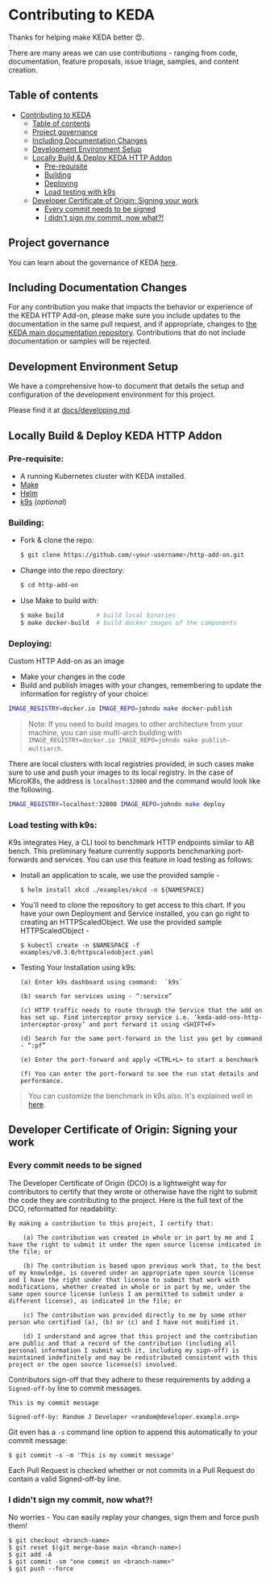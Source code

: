 # Contributing to KEDA

Thanks for helping make KEDA better 😍.

There are many areas we can use contributions - ranging from code, documentation, feature proposals, issue triage, samples, and content creation.

<!-- START doctoc generated TOC please keep comment here to allow auto update -->
<!-- DON'T EDIT THIS SECTION, INSTEAD RE-RUN doctoc TO UPDATE -->
## Table of contents

- [Contributing to KEDA](#contributing-to-keda)
  - [Table of contents](#table-of-contents)
  - [Project governance](#project-governance)
  - [Including Documentation Changes](#including-documentation-changes)
  - [Development Environment Setup](#development-environment-setup)
  - [Locally Build & Deploy KEDA HTTP Addon](#locally-build--deploy-keda-http-addon)
    - [Pre-requisite](#pre-requisite)
    - [Building](#building)
    - [Deploying](#deploying)
    - [Load testing with k9s](#load-testing-with-k9s)
  - [Developer Certificate of Origin: Signing your work](#developer-certificate-of-origin-signing-your-work)
    - [Every commit needs to be signed](#every-commit-needs-to-be-signed)
    - [I didn't sign my commit, now what?!](#i-didnt-sign-my-commit-now-what)

<!-- END doctoc generated TOC please keep comment here to allow auto update -->

## Project governance

You can learn about the governance of KEDA [here](https://github.com/kedacore/governance).

## Including Documentation Changes

For any contribution you make that impacts the behavior or experience of the KEDA HTTP Add-on, please make sure you include updates to the documentation in the same pull request, and if appropriate, changes to [the KEDA main documentation repository](https://github.com/kedacore/keda-docs). Contributions that do not include documentation or samples will be rejected.

## Development Environment Setup

We have a comprehensive how-to document that details the setup and configuration of the development environment for this project.

Please find it at [docs/developing.md](./docs/developing.md).

## Locally Build & Deploy KEDA HTTP Addon

### Pre-requisite:

- A running Kubernetes cluster with KEDA installed.
- [Make](https://www.gnu.org/software/make/)
- [Helm](https://helm.sh/)
- [k9s](https://github.com/derailed/k9s) (_optional_)

### Building:

- Fork & clone the repo:
  ```bash
  $ git clone https://github.com/<your-username>/http-add-on.git
  ```
- Change into the repo directory:
  ```bash
  $ cd http-add-on
  ```
- Use Make to build with:
   ```bash
   $ make build         # build local binaries
   $ make docker-build  # build docker images of the components
   ```

### Deploying:

Custom HTTP Add-on as an image

- Make your changes in the code
- Build and publish images with your changes, remembering to update the information for registry of your choice:

```bash
IMAGE_REGISTRY=docker.io IMAGE_REPO=johndo make docker-publish
```

> Note: If you need to build images to other architecture from your machine, you can use multi-arch building with `IMAGE_REGISTRY=docker.io IMAGE_REPO=johndo make publish-multiarch`.

There are local clusters with local registries provided, in such cases  make sure to use and push your images to its local registry. In the case of MicroK8s, the address is `localhost:32000` and the  command would look like the following.

```bash
IMAGE_REGISTRY=localhost:32000 IMAGE_REPO=johndo make deploy
```
### Load testing with k9s:

K9s integrates Hey, a CLI tool to benchmark HTTP endpoints similar to AB bench. This preliminary feature currently supports benchmarking port-forwards and services. You can use this feature in load testing as follows:

- Install an application to scale, we use the provided sample -
  ```console
  $ helm install xkcd ./examples/xkcd -n ${NAMESPACE}
  ```
- You'll need to clone the repository to get access to this chart. If you have your own Deployment and Service installed, you can go right to creating an HTTPScaledObject. We use the provided sample HTTPScaledObject -
  ```
  $ kubectl create -n $NAMESPACE -f examples/v0.3.0/httpscaledobject.yaml
  ```
- Testing Your Installation using k9s:
  ```
  (a) Enter k9s dashboard using command:  `k9s`

  (b) search for services using - “:service”

  (c) HTTP traffic needs to route through the Service that the add on has set up. Find interceptor proxy service i.e. ‘keda-add-ons-http-interceptor-proxy’ and port forward it using <SHIFT+F>

  (d) Search for the same port-forward in the list you get by command - “:pf”

  (e) Enter the port-forward and apply <CTRL+L> to start a benchmark

  (f) You can enter the port-forward to see the run stat details and performance.
  ```
>You can customize the benchmark in k9s also. It's explained well in [here](https://k9scli.io/topics/bench/).

## Developer Certificate of Origin: Signing your work

### Every commit needs to be signed

The Developer Certificate of Origin (DCO) is a lightweight way for contributors to certify that they wrote or otherwise have the right to submit the code they are contributing to the project. Here is the full text of the DCO, reformatted for readability:

```
By making a contribution to this project, I certify that:

    (a) The contribution was created in whole or in part by me and I have the right to submit it under the open source license indicated in the file; or

    (b) The contribution is based upon previous work that, to the best of my knowledge, is covered under an appropriate open source license and I have the right under that license to submit that work with modifications, whether created in whole or in part by me, under the same open source license (unless I am permitted to submit under a different license), as indicated in the file; or

    (c) The contribution was provided directly to me by some other person who certified (a), (b) or (c) and I have not modified it.

    (d) I understand and agree that this project and the contribution are public and that a record of the contribution (including all personal information I submit with it, including my sign-off) is maintained indefinitely and may be redistributed consistent with this project or the open source license(s) involved.
```

Contributors sign-off that they adhere to these requirements by adding a `Signed-off-by` line to commit messages.

```
This is my commit message

Signed-off-by: Random J Developer <random@developer.example.org>
```

Git even has a `-s` command line option to append this automatically to your commit message:

```console
$ git commit -s -m 'This is my commit message'
```

Each Pull Request is checked whether or not commits in a Pull Request do contain a valid Signed-off-by line.

### I didn't sign my commit, now what?!

No worries - You can easily replay your changes, sign them and force push them!

```console
$ git checkout <branch-name>
$ git reset $(git merge-base main <branch-name>)
$ git add -A
$ git commit -sm "one commit on <branch-name>"
$ git push --force
```
